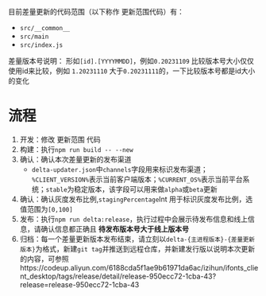 
目前差量更新的代码范围（以下称作 更新范围代码）有：
- `src/__common__`
- `src/main`
- `src/index.js`

差量版本号说明：
	形如`[id].[YYYYMMDD]`，例如`0.20231109`
比较版本号大小仅仅使用id来比较，例如 `1.20231110` 大于`0.20231111`的，一下比较版本号都是id大小的变化
# 流程

1. 开发：修改 更新范围 代码
2. 构建：执行`npm run build -- --new`
3. 确认：确认本次差量更新的发布渠道
	- `delta-updater.json`中`channels`字段用来标识发布渠道；`%CLIENT_VERSION%`表示当前客户端版本；`%CURRENT_OS%`表示当前平台系统；`stable`为稳定版本，该字段可以用来做`alpha`或`beta`更新
4. 确认：确认灰度发布比例,`stagingPercentage`Int 用于标识灰度发布比例，选值范围为`[0,100]`
5. 发布：执行`npm run delta:release`，执行过程中会展示待发布信息和线上信息，请确认信息都正确且 __待发布版本号大于线上版本号__
6. 归档：每一个差量更新版本发布结束，请立刻以`delta-{主进程版本}-{差量更新版本}`为格式，新建`git tag`并推送到远程仓库，并新建发行版以说明本次更新的内容，可参照https://codeup.aliyun.com/6188cda5f1ae9b61971da6ac/izihun/ifonts_client_desktop/tags/release/detail/release-950ecc72-1cba-43?release=release-950ecc72-1cba-43